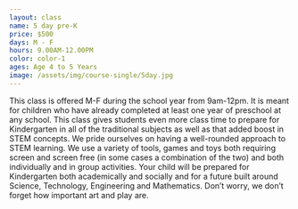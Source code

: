 ```yaml
---
layout: class
name: 5 day pre-K
price: $500
days: M - F
hours: 9.00AM-12.00PM
color: color-1
ages: Age 4 to 5 Years
image: /assets/img/course-single/5day.jpg
---
```


This class is offered M-F during the school year from 9am-12pm. It is meant for children who have already completed at least one year of preschool at any school. This class gives students even more class time to prepare for Kindergarten in all of the traditional subjects as well as that added boost in STEM concepts. We pride ourselves on having a well-rounded approach to STEM learning. We use a variety of tools, games and toys both requiring screen and screen free (in some cases a combination of the two) and both individually and in group activities. Your child will be prepared for Kindergarten both academically and socially and for a future built around Science, Technology, Engineering and Mathematics. Don’t worry, we don’t forget how important art and play are.
